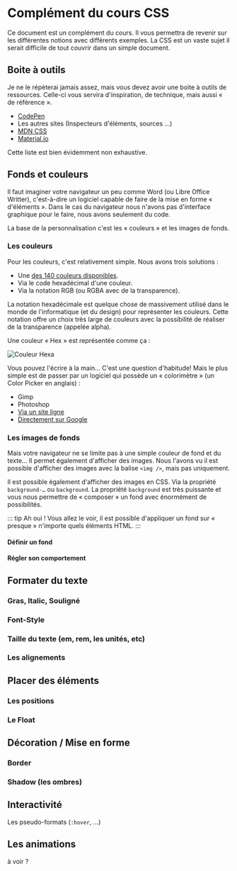 # Complément du cours CSS

Ce document est un complément du cours. Il vous permettra de revenir sur les différentes notions avec différents exemples. La CSS est un vaste sujet il serait difficile de tout couvrir dans un simple document.

## Boite à outils

Je ne le répèterai jamais assez, mais vous devez avoir une boite à outils de ressources. Celle-ci vous servira d'inspiration, de technique, mais aussi « de référence ».

- [CodePen](https://codepen.io)
- Les autres sites (Inspecteurs d'éléments, sources …)
- [MDN CSS](https://developer.mozilla.org/fr/docs/Web/CSS)
- [Material.io](https://material.io/design)

Cette liste est bien évidemment non exhaustive.

## Fonds et couleurs

Il faut imaginer votre navigateur un peu comme Word (ou Libre Office Writter), c'est-à-dire un logiciel capable de faire de la mise en forme « d'éléments ». Dans le cas du navigateur nous n'avons pas d'interface graphique pour le faire, nous avons seulement du code.

La base de la personnalisation c'est les « couleurs » et les images de fonds.

### Les couleurs

Pour les couleurs, c'est relativement simple. Nous avons trois solutions :

- Une [des 140 couleurs disponibles](https://www.w3schools.com/cssref/css_colors.asp).
- Via le code hexadécimal d'une couleur.
- Via la notation RGB (ou RGBA avec de la transparence).

La notation hexadécimale est quelque chose de massivement utilisé dans le monde de l'informatique (et du design) pour représenter les couleurs. Cette notation offre un choix très large de couleurs avec la possibilité de réaliser de la transparence (appelée alpha).

Une couleur « Hex » est représentée comme ça :

![Couleur Hexa](/cours/sources/introduction_css/res/hex-reading.png)

Vous pouvez l'écrire à la main… C'est une question d'habitude! Mais le plus simple est de passer par un logiciel qui possède un « colorimètre » (un Color Picker en anglais) :

- Gimp
- Photoshop
- [Via un site ligne](https://www.webfx.com/web-design/color-picker/)
- [Directement sur Google](https://www.google.com/search?q=colorpicker&oq=colorpicker)

### Les images de fonds

Mais votre navigateur ne se limite pas à une simple couleur de fond et du texte… Il permet également d'afficher des images. Nous l'avons vu il est possible d'afficher des images avec la balise `<img />`, mais pas uniquement.

Il est possible également d'afficher des images en CSS. Via la propriété `background-…` ou `background`. La propriété `background` est très puissante et vous nous permettre de « composer » un fond avec énormément de possibilités.

::: tip Ah oui !
Vous allez le voir, il est possible d'appliquer un fond sur « presque » n'importe quels éléments HTML.
:::

#### Définir un fond

#### Régler son comportement

## Formater du texte

### Gras, Italic, Souligné

### Font-Style

### Taille du texte (em, rem, les unités, etc)

### Les alignements

## Placer des éléments

### Les positions

### Le Float

## Décoration / Mise en forme

### Border

### Shadow (les ombres)

## Interactivité

Les pseudo-formats (`:hover`, …)

## Les animations

à voir ?

